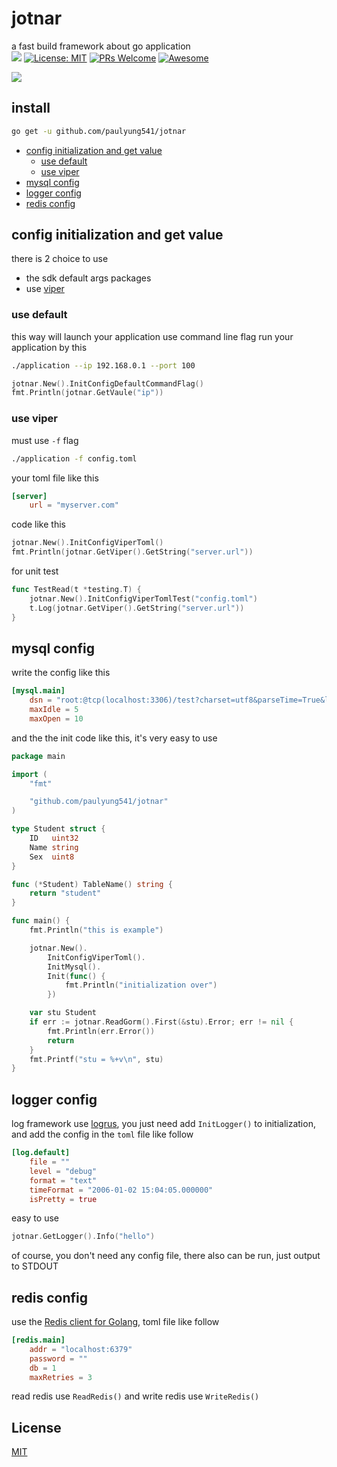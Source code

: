 # jotnar
a fast build framework about go application<br>
![](https://github.com/paulyung541/jotnar/workflows/.github/workflows/go.yml/badge.svg)
[![License: MIT](https://img.shields.io/badge/License-MIT-yellow.svg)](https://opensource.org/licenses/MIT)
[![PRs Welcome](https://img.shields.io/badge/PRs-welcome-brightgreen.svg?style=flat-square)](http://makeapullrequest.com)
[![Awesome](https://cdn.rawgit.com/sindresorhus/awesome/d7305f38d29fed78fa85652e3a63e154dd8e8829/media/badge.svg)](https://github.com/sindresorhus/awesome)

![](https://github.com/paulyung541/jotnar/blob/master/gopher_head.png)

## install
```sh
go get -u github.com/paulyung541/jotnar
```

* [config initialization and get value](https://github.com/paulyung541/jotnar#config-initialization-and-get-value)
  * [use default](https://github.com/paulyung541/jotnar#use-default)
  * [use viper](https://github.com/paulyung541/jotnar#use-viper)
* [mysql config](https://github.com/paulyung541/jotnar#mysql-config)
* [logger config](https://github.com/paulyung541/jotnar#logger-config)
* [redis config](https://github.com/paulyung541/jotnar#redis-config)

## config initialization and get value
there is 2 choice to use<br>
* the sdk default args packages
* use [viper](https://github.com/spf13/viper)

### use default
this way will launch your application use command line flag
run your application by this
```sh
./application --ip 192.168.0.1 --port 100
```

```go
jotnar.New().InitConfigDefaultCommandFlag()
fmt.Println(jotnar.GetVaule("ip"))
```

### use viper
must use `-f` flag
```sh
./application -f config.toml
```

your toml file like this
```toml
[server]
    url = "myserver.com"
```

code like this
```go
jotnar.New().InitConfigViperToml()
fmt.Println(jotnar.GetViper().GetString("server.url"))
```

for unit test
```go
func TestRead(t *testing.T) {
	jotnar.New().InitConfigViperTomlTest("config.toml")
	t.Log(jotnar.GetViper().GetString("server.url"))
}
```

## mysql config
write the config like this
```toml
[mysql.main]
    dsn = "root:@tcp(localhost:3306)/test?charset=utf8&parseTime=True&loc=Local"
    maxIdle = 5
    maxOpen = 10
```

and the the init code like this, it's very easy to use
```go
package main

import (
	"fmt"

	"github.com/paulyung541/jotnar"
)

type Student struct {
	ID   uint32
	Name string
	Sex  uint8
}

func (*Student) TableName() string {
	return "student"
}

func main() {
	fmt.Println("this is example")

	jotnar.New().
		InitConfigViperToml().
		InitMysql().
		Init(func() {
			fmt.Println("initialization over")
		})

	var stu Student
	if err := jotnar.ReadGorm().First(&stu).Error; err != nil {
		fmt.Println(err.Error())
		return
	}
	fmt.Printf("stu = %+v\n", stu)
}
```

## logger config
log framework use [logrus](https://github.com/sirupsen/logrus), you just need add `InitLogger()` to initialization, and add the config in the `toml` file like follow
```toml
[log.default]
    file = ""
    level = "debug"
    format = "text"
    timeFormat = "2006-01-02 15:04:05.000000"
    isPretty = true
```

easy to use
```go
jotnar.GetLogger().Info("hello")
```

of course, you don't need any config file, there also can be run, just output to STDOUT

## redis config
use the [Redis client for Golang](https://github.com/go-redis/redis), toml file like follow
```toml
[redis.main]
    addr = "localhost:6379"
    password = ""
    db = 1
    maxRetries = 3
```

read redis use `ReadRedis()` and write redis use `WriteRedis()`

## License
[MIT](https://github.com/paulyung541/jotnar/blob/master/LICENSE)